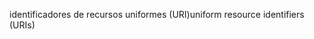 <span data-ttu-id="0b0e3-101">identificadores de recursos uniformes (URI)</span><span class="sxs-lookup"><span data-stu-id="0b0e3-101">uniform resource identifiers (URIs)</span></span>